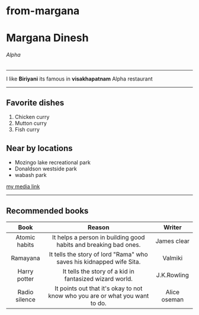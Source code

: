 # from-margana
# Margana Dinesh
###### Alpha 
_________
I like **Biriyani** its famous in **visakhapatnam** Alpha restaurant

---

## Favorite dishes
1. Chicken curry
2. Mutton curry
3. Fish curry

## Near by locations
* Mozingo lake recreational park
* Donaldson westside park
* wabash park

[my media link](https://github.com/DineshMargana/from-margana/blob/9a2d23d8ee8d8a42a2025264d28643754c9e62af/MyMedia.md)


-----

## Recommended books

|Book|Reason|Writer|
|:---:|:---:|:---:|
|Atomic habits|It helps a person in building good habits and breaking bad ones.|James clear|
|Ramayana|It tells the story of lord "Rama" who saves his kidnapped wife Sita.|Valmiki|
|Harry potter|It tells the story of a kid in fantasized wizard world.|J.K.Rowling|
|Radio silence|It points out that it's okay to not know who you are or what you want to do.|Alice oseman|



